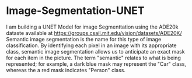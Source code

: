 # Image-Segmentation-UNET
I am building a UNET Model for image Segmenttation using the ADE20k dataste available at https://groups.csail.mit.edu/vision/datasets/ADE20K/
Semantic image segmentation is the name for this type of image classification. By identifying each pixel in an image with its appropriate class, semantic image segmentation allows us to anticipate an exact mask for each item in the picture. The term "semantic" relates to what is being represented; for example, a dark blue mask may represent the "Car" class, whereas the a red mask indicates "Person" class.
